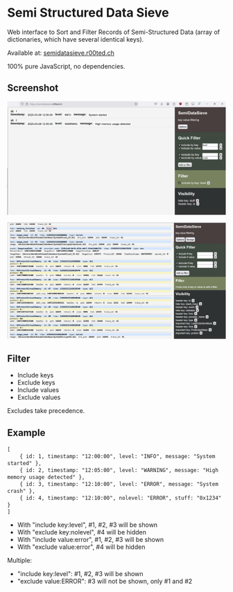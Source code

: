 # Semi Structured Data Sieve

Web interface to 
Sort and Filter Records of Semi-Structured Data (array of dictionaries, which have several identical keys). 

Available at: [semidatasieve.r00ted.ch](https://semidatasieve.r00ted.ch)

100% pure JavaScript, no dependencies.


## Screenshot

![Screenshot](https://raw.githubusercontent.com/dobin/SemiDataSieve/master/doc/screenshot.png)

![Screenshot](https://raw.githubusercontent.com/dobin/SemiDataSieve/master/doc/screenshot2.png)


## Filter 

* Include keys
* Exclude keys
* Include values
* Exclude values

Excludes take precedence.


## Example

```
[
    { id: 1, timestamp: "12:00:00", level: "INFO", message: "System started" },
    { id: 2, timestamp: "12:05:00", level: "WARNING", message: "High memory usage detected" },
    { id: 3, timestamp: "12:10:00", level: "ERROR", message: "System crash" },
    { id: 4, timestamp: "12:10:00", nolevel: "ERROR", stuff: "0x1234" }
]
```

* With "include key:level", #1, #2, #3 will be shown
* With "exclude key:nolevel", #4 will be hidden
* With "include value:error", #1, #2, #3 will be shown
* With "exclude value:error", #4 will be hidden

Multiple: 
* "include key:level": #1, #2, #3 will be shown
* "exclude value:ERROR": #3 will not be shown, only #1 and #2


